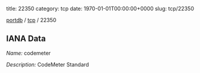 title: 22350
category: tcp
date: 1970-01-01T00:00:00+0000
slug: tcp/22350

[portdb](/) / [tcp](/category/tcp.html) / 22350


## IANA Data

_Name:_ codemeter

_Description:_ CodeMeter Standard

